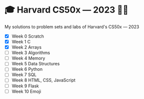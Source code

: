 # 🎓 Harvard CS50x — 2023 👨‍🏫

My solutions to problem sets and labs of Harvard's CS50x — 2023

- [x] Week 0 Scratch
- [x] Week 1 C
- [x] Week 2 Arrays
- [ ] Week 3 Algorithms
- [ ] Week 4 Memory
- [ ] Week 5 Data Structures
- [ ] Week 6 Python
- [ ] Week 7 SQL
- [ ] Week 8 HTML, CSS, JavaScript
- [ ] Week 9 Flask
- [ ] Week 10 Emoji
